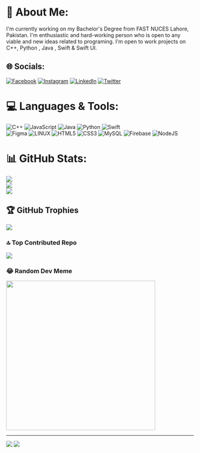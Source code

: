# 💫 About Me:
I'm currently working on my Bachelor's Degree from FAST NUCES Lahore, Pakistan. I'm enthusiastic and hard-working person who is open to any viable and new ideas related to programing. I'm open to work projects on C++, Python , Java , Swift & Swift UI.<br>


## 🌐 Socials:
[![Facebook](https://img.shields.io/badge/Facebook-%231877F2.svg?logo=Facebook&logoColor=white)](https://facebook.com/irahimsindhu)
[![Instagram](https://img.shields.io/badge/Instagram-%23E4405F.svg?logo=Instagram&logoColor=white)](https://instagram.com/rahim_a404) 
[![LinkedIn](https://img.shields.io/badge/LinkedIn-%230077B5.svg?logo=linkedin&logoColor=white)](https://www.linkedin.com/in/rahim-abbas-b5520b258/) [![Twitter](https://img.shields.io/badge/Twitter-%231DA1F2.svg?logo=Twitter&logoColor=white)](https://twitter.com/NotSypher404) 

# 💻 Languages & Tools:
![C++](https://img.shields.io/badge/c++-%2300599C.svg?style=for-the-badge&logo=c%2B%2B&logoColor=white) 
![JavaScript](https://img.shields.io/badge/javascript-%23323330.svg?style=for-the-badge&logo=javascript&logoColor=%23F7DF1E) 
![Java](https://img.shields.io/badge/java-%23ED8B00.svg?style=for-the-badge&logo=java&logoColor=white) 
![Python](https://img.shields.io/badge/python-3670A0?style=for-the-badge&logo=python&logoColor=ffdd54) 
![Swift](https://img.shields.io/badge/swift-F54A2A?style=for-the-badge&logo=swift&logoColor=white) 	
![Figma](https://img.shields.io/badge/figma-%23F24E1E.svg?style=for-the-badge&logo=figma&logoColor=white) 
![LINUX](https://img.shields.io/badge/Linux-FCC624?style=for-the-badge&logo=linux&logoColor=black) 
![HTML5](https://img.shields.io/badge/html5-%23E34F26.svg?style=for-the-badge&logo=html5&logoColor=white) 
![CSS3](https://img.shields.io/badge/css3-%231572B6.svg?style=for-the-badge&logo=css3&logoColor=white) 
![MySQL](https://img.shields.io/badge/mysql-%2300000f.svg?style=for-the-badge&logo=mysql&logoColor=white) 
![Firebase](https://img.shields.io/badge/firebase-%23039BE5.svg?style=for-the-badge&logo=firebase) 
![NodeJS](https://img.shields.io/badge/node.js-6DA55F?style=for-the-badge&logo=node.js&logoColor=white)


# 📊 GitHub Stats:
![](https://github-readme-stats.vercel.app/api?username=RahimAbbas55&theme=dark&hide_border=false&include_all_commits=false&count_private=false)<br/>
![](https://github-readme-streak-stats.herokuapp.com/?user=RahimAbbas55&theme=dark&hide_border=false)<br/>
![](https://github-readme-stats.vercel.app/api/top-langs/?username=RahimAbbas55&theme=dark&hide_border=false&include_all_commits=false&count_private=false&layout=compact)

## 🏆 GitHub Trophies
![](https://github-profile-trophy.vercel.app/?username=RahimAbbas55&theme=radical&no-frame=false&no-bg=false&margin-w=4)

### 🔝 Top Contributed Repo
![](https://github-contributor-stats.vercel.app/api?username=RahimAbbas55&limit=5&theme=dark&combine_all_yearly_contributions=true)

### 😂 Random Dev Meme
<img src='https://randommeme-five.vercel.app/' style="height: 400px;"/>

---
[![](https://visitcount.itsvg.in/api?id=RahimAbbas55&icon=0&color=0)](https://visitcount.itsvg.in)
<a href="https://visitcount.itsvg.in">
  <img src="https://visitcount.itsvg.in/api?id=Sypher&label=Profile%20Views&color=4&icon=6&pretty=true" />
</a>

<!-- Proudly created with GPRM ( https://gprm.itsvg.in ) -->
